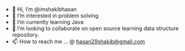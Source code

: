 - 👋 Hi, I’m @imshakibhasan
- 👀 I’m interested in problem solving
- 🌱 I’m currently learning Java
- 💞️ I’m looking to collaborate on open source learning data structure repository.
- 📫 How to reach me ... @ hasan29shakib@gmail.com

<!---
imshakibhasan/imshakibhasan is a ✨ special ✨ repository because its `README.md` (this file) appears on your GitHub profile.
You can click the Preview link to take a look at your changes.
--->
